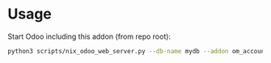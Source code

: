 # Usage

Start Odoo including this addon (from repo root):

```bash
python3 scripts/nix_odoo_web_server.py --db-name mydb --addon om_account_accountant
```
